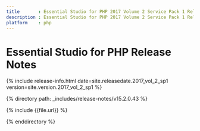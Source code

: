 ```yaml
---
title		: Essential Studio for PHP 2017 Volume 2 Service Pack 1 Release Notes
description	: Essential Studio for PHP 2017 Volume 2 Service Pack 1 Release Notes
platform	: php
---
```


# Essential Studio for PHP Release Notes

{% include release-info.html date=site.releasedate.2017_vol_2_sp1 version=site.version.2017_vol_2_sp1 %} 

{% directory path: _includes/release-notes/v15.2.0.43 %}

{% include {{file.url}} %}

{% enddirectory %}